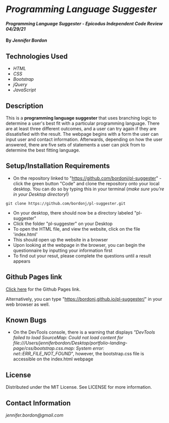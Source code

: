 # _Programming Language Suggester_

#### _Programming Language Suggester - Epicodus Independent Code Review 04/29/21_

#### By _**Jennifer Bordon**_

## Technologies Used

* _HTML_
* _CSS_ 
* _Bootstrap_
* _jQuery_
* _JavaScript_


## Description

This is a **programming language suggester** that uses branching logic to determine a user's best fit with a particular programming language. There are at least three different outcomes, and a user can try again if they are dissatisfied with the result. The webpage begins with a form the user can input user and contact information. Afterwards, depending on how the user answered, there are five sets of statements a user can pick from to determine the best fitting language. 

## Setup/Installation Requirements

* On the repository linked to "https://github.com/bordonj/pl-suggester" - click the green button "Code" and clone the repository onto your local desktop. You can do so by typing this in your terminal (_make sure you're in your Desktop directory_!)
```
git clone https://github.com/bordonj/pl-suggester.git
```
* On your desktop, there should now be a directory labeled "pl-suggester"
* Click the folder "pl-suggester" on your Desktop
* To open the HTML file, and view the website, click on the file 'index.html'
* This should open up the website in a browser
* Upon looking at the webpage in the browser, you can begin the questionnaire by inputting your information first
* To find out your resut, please complete the questions until a result appears

## Github Pages link

[Click here](https://bordonj.github.io/pl-suggester/) for the Github Pages link. 

Alternatively, you can type "https://bordonj.github.io/pl-suggester/" in your web browser as well.

## Known Bugs

* On the DevTools console, there is a warning that displays _"DevTools failed to load SourceMap: Could not load content for file:///Users/jenniferbordon/Desktop/portfolio-landing-page/css/bootstrap.css.map: System error: net::ERR_FILE_NOT_FOUND_", however, the bootstrap.css file is accessible on the index.html webpage

## License

Distributed under the MIT License. See LICENSE for more information.

## Contact Information

_jennifer.bordon@gmail.com_
